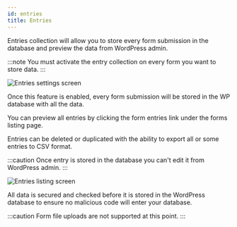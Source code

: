 ```yaml
---
id: entries
title: Entries
---
```


Entries collection will allow you to store every form submission in the database and preview the data from WordPress admin.

:::note
You must activate the entry collection on every form you want to store data.
:::

![Entries settings screen](/img/pentagram.svg)

Once this feature is enabled, every form submission will be stored in the WP database with all the data.

You can preview all entries by clicking the form entries link under the forms listing page.

Entries can be deleted or duplicated with the ability to export all or some entries to CSV format.

:::caution
Once entry is stored in the database you can't edit it from WordPress admin.
:::

![Entries listing screen](/img/pentagram.svg)

All data is secured and checked before it is stored in the WordPress database to ensure no malicious code will enter your database.

:::caution
Form file uploads are not supported at this point.
:::
